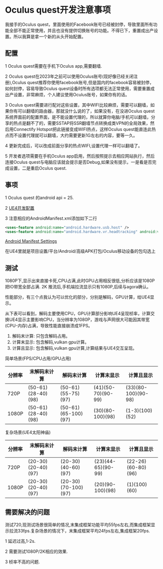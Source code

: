 # Oculus quest开发注意事项

我接手的Oculus quest，里面使用的Facebook账号已经被封停，导致里面所有功能全部不能正常使用，并且也没有提供切换账号的功能。不得已下，重置成出产设置。所以我算是拿一个新的从头开始配置。

## 配置

1 Oculus quest需要在手机下Oculus app,需要翻墙.

2 Oculus quest在2023年之前可以使用Oculus账号(现好像已经关闭注册),Oculus quest推荐你使用facebook账号,但是国内的facebook容易被封停，如何封停，容易导致Oculus quest设备时所有选项都无法正常使用，需要重置成出产设置，非常麻烦，个人建议使用Oculus账号，如果你有的话。

3 Oculus quest需要进行配对这些设置，其中WIFI比较麻烦，需要可以翻墙，如果你有可以翻墙的路由器，那就没什么说的了，如果没有，在没进Oculus quest系统界面前的配置界面，是不能设置代理的，所以就算你电脑/手机可以翻墙，分享的热点是翻不了的，需要SSTAP将SSR翻墙节点转换成类VPN的全局效果，然后用Connectify Hotspot把此链接变成WIFI热点，这样Oculus quest能直连此热点而不设置代理就可以翻墙，大约需要更新1G左右的内容，要等一久。

4 更新完成后，可以改成前面分享的热点WIFI,设置代理一样可以翻墙了。

5 开发者选项需要在手机Oculus app启用，然后按照提示去相应网站执行，然后连接Oculus quest与电脑应该就会提示是否Debug,如果没有提示，一是看是否完成设置，二是重启Oculus quest.

## 事项

1 Oculus quest 的android api = 25.

2 [UE4开发配置](https://developer.oculus.com/documentation/unreal/unreal-quick-start-guide-quest/)

3 注意相应的AndroidManifest.xml添加如下二行

```xml
<uses-feature android:name="android.hardware.usb.host" />
<uses-feature android:name="android.hardware.vr.headtracking" android:version="1" android:required="true" />
```

[Android Manifest Settings](https://developer.oculus.com/documentation/native/android/mobile-native-manifest)

在UE4里就是项目设置/平台/Android/高级APK打包/Oculus移动设备的包勾选上

## 测试

1080P下,显示出来直接卡死,CPU占满,此时GPU占用相反很低,分析应该是1080P把IO带宽全部占满.
2K 推流后,手机端拉流显示只有1080P,后续与agora确认。

性能部分，有三个点我认为可以优化的部分，分别是解码，GPU计算，给UE4显示。

从下表可以看到，解码主要使用CPU，GPU计算部分影响UE4呈现桢率，计算交换UE4显示主要影响CPU，当分辨率为1080P，游戏与声网很大可能因其带宽(CPU-内存)占满，导致性能直接崩溃成1FPS。

1. 解码末计算: 只包含解码占用。
2. 计算末显示: 包含解码,vulkan gpu计算。
3. 计算且显示: 包含解码,vulkan gpu计算,计算结果与UE4交互呈现。

简单场景(FPS/CPU占用/GPU占用)

|分辨率|末解码末计算|解码末计算|计算末显示|计算且显示|
|---|---|---|---|---|
|720P|(50-61)(28-40)(98)|(50-61)(55-75)(97)|(41)(50-70)(90-99)|(33)(80-100)(90-98)|
|1080P|(50-61)(28-40)(98)|(50-61)(65-100)(97)|(30)(80-100)(98)|(1-3)(100)(52)|

复杂场景(UE4太阳神庙)

|分辨率|末解码末计算|解码末计算|计算末显示|计算且显示|
|---|---|---|---|---|
|720P|(20-30)(20-40)(97)|(20-30)(40-60)(97)|(23)(44-65)(90-99)|(22-26)(60-80)(96)|
|1080P|(20-30)(20-40)(97)|(20-30)(70-100)(97)|(20)(90-100)(98)|(1)(100)(60)|

## 需要解决的问题

测试720,现测试场景很简单的情况,末集成框架功能平均55fps左右,而集成框架显示拉流33fps.复杂场景的情况下，末集成框架平均24fps左右,集成框架20fps.

1 延迟过高,1-2s.

2 需要测试1080P/2K相应的效果.

3 桢率不高的问题.
